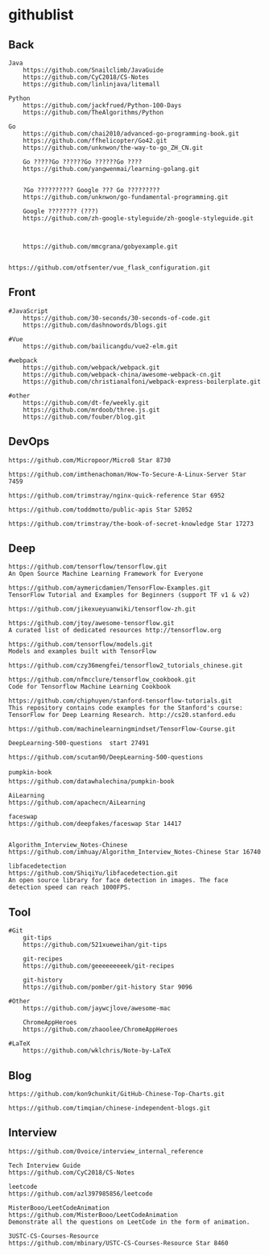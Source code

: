 # githublist

## Back

    Java
        https://github.com/Snailclimb/JavaGuide
        https://github.com/CyC2018/CS-Notes
        https://github.com/linlinjava/litemall

    Python
        https://github.com/jackfrued/Python-100-Days
        https://github.com/TheAlgorithms/Python

    Go
        https://github.com/chai2010/advanced-go-programming-book.git
        https://github.com/ffhelicopter/Go42.git
        https://github.com/unknwon/the-way-to-go_ZH_CN.git

        Go ?????Go ??????Go ??????Go ????
        https://github.com/yangwenmai/learning-golang.git


        ?Go ?????????? Google ??? Go ?????????
        https://github.com/unknwon/go-fundamental-programming.git

        Google ???????? (???)
        https://github.com/zh-google-styleguide/zh-google-styleguide.git



        https://github.com/mmcgrana/gobyexample.git


    https://github.com/otfsenter/vue_flask_configuration.git

## Front

    #JavaScript
        https://github.com/30-seconds/30-seconds-of-code.git
        https://github.com/dashnowords/blogs.git

    #Vue
        https://github.com/bailicangdu/vue2-elm.git

    #webpack
        https://github.com/webpack/webpack.git
        https://github.com/webpack-china/awesome-webpack-cn.git
        https://github.com/christianalfoni/webpack-express-boilerplate.git

    #other
        https://github.com/dt-fe/weekly.git
        https://github.com/mrdoob/three.js.git
        https://github.com/fouber/blog.git

## DevOps

    https://github.com/Micropoor/Micro8 Star 8730

    https://github.com/imthenachoman/How-To-Secure-A-Linux-Server Star 7459

    https://github.com/trimstray/nginx-quick-reference Star 6952

    https://github.com/toddmotto/public-apis Star 52052

    https://github.com/trimstray/the-book-of-secret-knowledge Star 17273

## Deep

    https://github.com/tensorflow/tensorflow.git
    An Open Source Machine Learning Framework for Everyone

    https://github.com/aymericdamien/TensorFlow-Examples.git
    TensorFlow Tutorial and Examples for Beginners (support TF v1 & v2)

    https://github.com/jikexueyuanwiki/tensorflow-zh.git

    https://github.com/jtoy/awesome-tensorflow.git
    A curated list of dedicated resources http://tensorflow.org

    https://github.com/tensorflow/models.git
    Models and examples built with TensorFlow

    https://github.com/czy36mengfei/tensorflow2_tutorials_chinese.git

    https://github.com/nfmcclure/tensorflow_cookbook.git
    Code for Tensorflow Machine Learning Cookbook

    https://github.com/chiphuyen/stanford-tensorflow-tutorials.git
    This repository contains code examples for the Stanford's course: TensorFlow for Deep Learning Research. http://cs20.stanford.edu

    https://github.com/machinelearningmindset/TensorFlow-Course.git

    DeepLearning-500-questions  start 27491

    https://github.com/scutan90/DeepLearning-500-questions

    pumpkin-book
    https://github.com/datawhalechina/pumpkin-book

    AiLearning
    https://github.com/apachecn/AiLearning

    faceswap
    https://github.com/deepfakes/faceswap Star 14417


    Algorithm_Interview_Notes-Chinese
    https://github.com/imhuay/Algorithm_Interview_Notes-Chinese Star 16740

    libfacedetection
    https://github.com/ShiqiYu/libfacedetection.git
    An open source library for face detection in images. The face detection speed can reach 1000FPS. 

## Tool

    #Git
        git-tips
        https://github.com/521xueweihan/git-tips

        git-recipes
        https://github.com/geeeeeeeeek/git-recipes

        git-history
        https://github.com/pomber/git-history Star 9096

    #Other
        https://github.com/jaywcjlove/awesome-mac

        ChromeAppHeroes
        https://github.com/zhaoolee/ChromeAppHeroes

    #LaTeX
        https://github.com/wklchris/Note-by-LaTeX

## Blog

    https://github.com/kon9chunkit/GitHub-Chinese-Top-Charts.git

    https://github.com/timqian/chinese-independent-blogs.git

## Interview

    https://github.com/0voice/interview_internal_reference

    Tech Interview Guide
    https://github.com/CyC2018/CS-Notes

    leetcode
    https://github.com/azl397985856/leetcode

    MisterBooo/LeetCodeAnimation
    https://github.com/MisterBooo/LeetCodeAnimation
    Demonstrate all the questions on LeetCode in the form of animation.

    3USTC-CS-Courses-Resource
    https://github.com/mbinary/USTC-CS-Courses-Resource Star 8460
